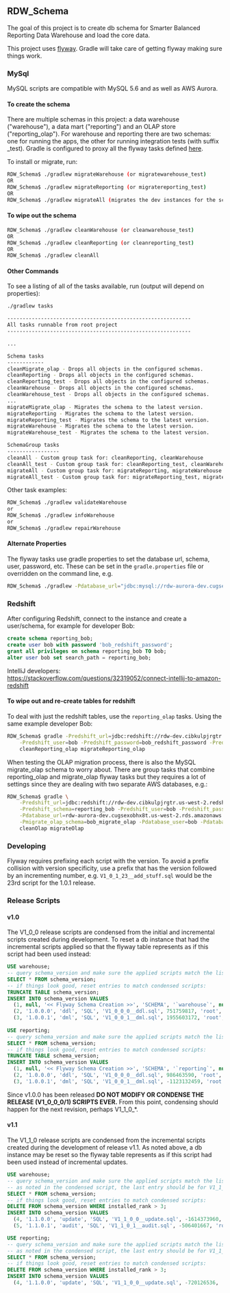 ## RDW_Schema 
The goal of this project is to create db schema for Smarter Balanced Reporting Data Warehouse and load the core data.

This project uses [flyway](https://flywaydb.org/getstarted). Gradle will take care of getting flyway making sure things work. 

### MySql
MySQL scripts are compatible with MySQL 5.6 and as well as AWS Aurora.

#### To create the schema 
There are multiple schemas in this project: a data warehouse ("warehouse"), a data mart ("reporting") and an OLAP
store ("reporting_olap"). For warehouse and reporting there are two schemas: one for running the apps, the other 
for running integration tests (with suffix _test). Gradle is configured to proxy all the flyway tasks defined 
[here](https://flywaydb.org/documentation/gradle/).

To install or migrate, run:
```bash
RDW_Schema$ ./gradlew migrateWarehouse (or migratewarehouse_test)
OR
RDW_Schema$ ./gradlew migrateReporting (or migratereporting_test)
OR
RDW_Schema$ ./gradlew migrateAll (migrates the dev instances for the schemas)
```

#### To wipe out the schema
```bash
RDW_Schema$ ./gradlew cleanWarehouse (or cleanwarehouse_test)
OR
RDW_Schema$ ./gradlew cleanReporting (or cleanreporting_test)
OR
RDW_Schema$ ./gradlew cleanAll 
```

#### Other Commands
To see a listing of all of the tasks available, run (output will depend on properties):
```bash
./gradlew tasks

------------------------------------------------------------
All tasks runnable from root project
------------------------------------------------------------

... 

Schema tasks
------------
cleanMigrate_olap - Drops all objects in the configured schemas.
cleanReporting - Drops all objects in the configured schemas.
cleanReporting_test - Drops all objects in the configured schemas.
cleanWarehouse - Drops all objects in the configured schemas.
cleanWarehouse_test - Drops all objects in the configured schemas.
...
migrateMigrate_olap - Migrates the schema to the latest version.
migrateReporting - Migrates the schema to the latest version.
migrateReporting_test - Migrates the schema to the latest version.
migrateWarehouse - Migrates the schema to the latest version.
migrateWarehouse_test - Migrates the schema to the latest version.

SchemaGroup tasks
-----------------
cleanAll - Custom group task for: cleanReporting, cleanWarehouse
cleanAll_test - Custom group task for: cleanReporting_test, cleanWarehouse_test
migrateAll - Custom group task for: migrateReporting, migrateWarehouse
migrateAll_test - Custom group task for: migrateReporting_test, migrateWarehouse_test
```

Other task examples:
```bash
RDW_Schema$ ./gradlew validateWarehouse
or
RDW_Schema$ ./gradlew infoWarehouse
or
RDW_Schema$ ./gradlew repairWarehouse
```

#### Alternate Properties
The flyway tasks use gradle properties to set the database url, schema, user, password, etc. These can be set in the
`gradle.properties` file or overridden on the command line, e.g.
```bash
RDW_Schema$ ./gradlew -Pdatabase_url="jdbc:mysql://rdw-aurora-dev.cugsexobhx8t.us-west-2.rds.amazonaws.com:3306/" -Pdatabase_user=sbac -Pdatabse_password=mypassword cleanAll
```

### Redshift
After configuring Redshift, connect to the instance and create a user/schema, for example for developer Bob:

```sql
create schema reporting_bob;
create user bob with password 'bob_redshift_password';
grant all privileges on schema reporting_bob TO bob;
alter user bob set search_path = reporting_bob;
```

IntelliJ developers: https://stackoverflow.com/questions/32319052/connect-intellij-to-amazon-redshift

#### To wipe out and re-create tables for redshift
To deal with just the redshift tables, use the `reporting_olap` tasks. Using the same example developer Bob:
```bash
RDW_Schema$ gradle -Predshift_url=jdbc:redshift://rdw-dev.cibkulpjrgtr.us-west-2.redshift.amazonaws.com:5439/dev \
    -Predshift_user=bob -Predshift_password=bob_redshift_password -Predshift_schema=reporting_bob \
    cleanReporting_olap migrateReporting_olap
```

When testing the OLAP migration process, there is also the MySQL migrate_olap schema to worry about. There are
group tasks that combine reporting_olap and migrate_olap flyway tasks but they requires a lot of settings since 
they are dealing with two separate AWS databases, e.g.:
```bash
RDW_Schema$ gradle \
    -Predshift_url=jdbc:redshift://rdw-dev.cibkulpjrgtr.us-west-2.redshift.amazonaws.com:5439/dev \
    -Predshift_schema=reporting_bob -Predshift_user=bob -Predshift_password=bob_redshift_password \
    -Pdatabase_url=rdw-aurora-dev.cugsexobhx8t.us-west-2.rds.amazonaws.com:3306 \
    -Pmigrate_olap_schema=bob_migrate_olap -Pdatabase_user=bob -Pdatabase_password=bob_aurora_password \
    cleanOlap migrateOlap    
```

### Developing
Flyway requires prefixing each script with the version. To avoid a prefix collision with version specificity, use a 
prefix that has the version followed by an incrementing number, e.g. `V1_0_1_23__add_stuff.sql` would be the 23rd
script for the 1.0.1 release. 

### Release Scripts

#### v1.0

The V1_0_0 release scripts are condensed from the initial and incremental scripts created during
development. To reset a db instance that had the incremental scripts applied so that the flyway
table represents as if this script had been used instead:
```sql
USE warehouse;
-- query schema_version and make sure the applied scripts match the list of pre-condensed scripts
SELECT * FROM schema_version;
-- if things look good, reset entries to match condensed scripts:
TRUNCATE TABLE schema_version;
INSERT INTO schema_version VALUES
  (1, null, '<< Flyway Schema Creation >>', 'SCHEMA', '`warehouse`', null, 'root', '2017-09-02 18:26:14', 0, 1),
  (2, '1.0.0.0', 'ddl', 'SQL', 'V1_0_0_0__ddl.sql', 751759817, 'root', '2017-09-02 18:26:15', 655, 1),
  (3, '1.0.0.1', 'dml', 'SQL', 'V1_0_0_1__dml.sql', 1955603172, 'root', '2017-09-02 18:26:15', 116, 1);  
  
USE reporting;
-- query schema_version and make sure the applied scripts match the list of pre-condensed scripts
SELECT * FROM schema_version;
-- if things look good, reset entries to match condensed scripts:
TRUNCATE TABLE schema_version;
INSERT INTO schema_version VALUES
  (1, null, '<< Flyway Schema Creation >>', 'SCHEMA', '`reporting`', null, 'root', '2017-09-02 18:26:13', 0, 1),
  (2, '1.0.0.0', 'ddl', 'SQL', 'V1_0_0_0__ddl.sql', 986463590, 'root', '2017-09-02 18:26:14', 1209, 1),
  (3, '1.0.0.1', 'dml', 'SQL', 'V1_0_0_1__dml.sql', -1123132459, 'root', '2017-09-02 18:26:14', 6, 1);
```
Since v1.0.0 has been released **DO NOT MODIFY OR CONDENSE THE RELEASE (V1_0_0_0/1) SCRIPTS EVER.** From this point, 
condensing should happen for the next revision, perhaps V1_1_0_*.

#### v1.1

The V1_1_0 release scripts are condensed from the incremental scripts created during the development
of release v1.1. As noted above, a db instance may be reset so the flyway table represents as if
this script had been used instead of incremental updates.
```sql
USE warehouse;
-- query schema_version and make sure the applied scripts match the list of pre-condensed scripts
-- as noted in the condensed script, the last entry should be for V1_1_0_26__embargo_cleanup.sql:
SELECT * FROM schema_version;
-- if things look good, reset entries to match condensed scripts:
DELETE FROM schema_version WHERE installed_rank > 3;
INSERT INTO schema_version VALUES
  (4, '1.1.0.0', 'update', 'SQL', 'V1_1_0_0__update.sql', -1614373960, 'root', '2017-12-22 17:04:22', 340542, 1),
  (5, '1.1.0.1', 'audit', 'SQL', 'V1_1_0_1__audit.sql', -506401667, 'root', '2017-12-22 17:04:23', 621, 1);

USE reporting;
-- query schema_version and make sure the applied scripts match the list of pre-condensed scripts
-- as noted in the condensed script, the last entry should be for V1_1_0_16__migrate_embargo.sql
SELECT * FROM schema_version;
-- if things look good, reset entries to match condensed scripts:
DELETE FROM schema_version WHERE installed_rank > 3;
INSERT INTO schema_version VALUES
  (4, '1.1.0.0', 'update', 'SQL', 'V1_1_0_0__update.sql', -720126536, 'root', '2017-12-22 16:58:34', 9533, 1);
```
